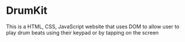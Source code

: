 # DrumKit
This is a HTML, CSS, JavaScript website that uses DOM to allow user to play drum beats using their keypad or by tapping on the screen

